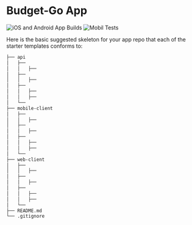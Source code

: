 # Budget-Go App

![iOS and Android App Builds](https://github.com/DSC-Unilag/ohw-2020-11/workflows/Client%20Build/badge.svg)
![Mobil Tests](https://github.com/DSC-Unilag/ohw-2020-11/workflows/Client%20Tests/badge.svg)


<!-- This is formatted strangely but automatically by Prettier. -->

Here is the basic suggested skeleton for your app repo that each of the starter templates conforms to:

```bash
├── api
│   ├── 
│   │   ├──
│   ├── 
│   │   ├──
│   ├── 
│   │   ├──
│   │   ├── 
│   └── 
├── mobile-client
│   ├── 
│   │   ├──
│   ├── 
│   │   ├──
│   ├── 
│   │   ├──
│   │   ├── 
│   └── 
├── web-client
│   ├── 
│   │   ├──
│   ├── 
│   │   ├──
│   ├── 
│   │   ├──
│   │   ├── 
│   └── 
├── README.md
└── .gitignore

```



